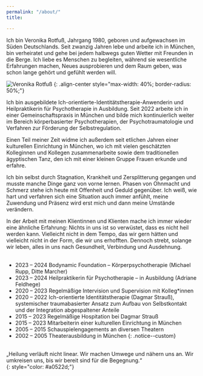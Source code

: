```yaml
---
permalink: "/about/"
title: 

---
```

Ich bin Veronika Rotfuß, Jahrgang 1980, geboren und aufgewachsen im Süden Deutschlands. Seit zwanzig Jahren lebe und arbeite ich in München, bin verheiratet und gehe bei jedem halbwegs guten Wetter mit Freunden in die Berge. Ich liebe es Menschen zu begleiten, während sie wesentliche Erfahrungen machen, Neues ausprobieren und dem Raum geben, was schon lange gehört und gefühlt werden will.

![Veronika Rotfuß](https://app.forestry.io/sites/n8xnahhxirkwbw/body-media//website/assets/images/veronika.jpg) {: .align-center style="max-width: 40%; border-radius: 50%;"}

Ich bin ausgebildete Ich-orientierte-Identitätstherapie-Anwenderin und Heilpraktikerin für Psychotherapie in Ausbildung. Seit 2022 arbeite ich in einer Gemeinschaftspraxis in München und bilde mich kontinuierlich weiter im Bereich körperbasierter Psychotherapien, der Psychotraumatologie und Verfahren zur Förderung der Selbstregulation.

Einen Teil meiner Zeit widme ich außerdem seit etlichen Jahren einer kulturellen Einrichtung in München, wo ich mit vielen geschätzten Kolleginnen und Kollegen zusammenarbeite sowie dem traditionellen ägyptischen Tanz, den ich mit einer kleinen Gruppe Frauen erkunde und erfahre.

Ich bin selbst durch Stagnation, Krankheit und Zersplitterung gegangen und musste manche Dinge ganz von vorne lernen. Phasen von Ohnmacht und Schmerz stehe ich heute mit Offenheit und Geduld gegenüber. Ich weiß, wie hart und verfahren sich eine Situation auch immer anfühlt, meine Zuwendung und Präsenz wird erst mich und dann meine Umstände verändern.

In der Arbeit mit meinen Klientinnen und Klienten mache ich immer wieder eine ähnliche Erfahrung: Nichts in uns ist so verwüstet, dass es nicht heil werden kann. Vielleicht nicht in dem Tempo, das wir gern hätten und vielleicht nicht in der Form, die wir uns erhofften. Dennoch strebt, solange wir leben, alles in uns nach Gesundheit, Verbindung und Ausdehnung.  
<br>

* 2023 – 2024 Bodynamic Foundation – Körperpsychotherapie (Michael Rupp, Ditte Marcher)
* 2023 – 2024 Heilpraktikerin für Psychotherapie – in Ausbildung (Adriane Feldhege)
* 2020 – 2023 Regelmäßige Intervision und Supervision mit Kolleg*innen
* 2020 – 2022 Ich-orientierte Identitätstherapie (Dagmar Strauß), systemischer traumabasierter Ansatz zum Aufbau von Selbstkontakt und der Integration abgespaltener Anteile
* 2015 – 2023 Regelmäßige Hospitation bei Dagmar Strauß
* 2015 – 2023 Mitarbeiterin einer kulturellen Einrichtung in München
* 2005 – 2015 Schauspielengagements an diversen Theatern
* 2002 – 2005 Theaterausbildung in München
  {: .notice--custom}

<br> „Heilung verläuft nicht linear. Wir machen Umwege und nähern uns an. Wir umkreisen uns, bis wir bereit sind für die Begegnung.“  
{: style="color: #a0522d;"}